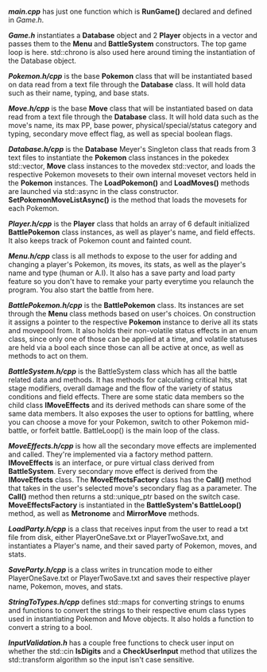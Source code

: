 **_main.cpp_** has just one function which is **RunGame()** declared and defined in _Game.h_.

**_Game.h_** instantiates a **Database** object and 2 **Player** objects in a vector and passes them to the **Menu** and **BattleSystem** constructors. The top game loop is here. std::chrono is also used here around timing the instantiation of the Database object.

**_Pokemon.h/cpp_** is the base **Pokemon** class that will be instantiated based on data read from a text file through the **Database** class. It will hold data such as their name, typing, and base stats.

**_Move.h/cpp_** is the base **Move** class that will be instantiated based on data read from a text file through the **Database** class. It will hold data such as the move's name, its max PP, base power, physical/special/status category and typing, secondary move effect flag, as well as special boolean flags.

**_Database.h/cpp_** is the **Database** Meyer's Singleton class that reads from 3 text files to instantiate the **Pokemon** class instances in the pokedex std::vector, **Move** class instances to the movedex std::vector, and loads the respective Pokemon movesets to their own internal moveset vectors held in the **Pokemon** instances. The **LoadPokemon()** and **LoadMoves()** methods are launched via std::async in the class constructor. **SetPokemonMoveListAsync()** is the method that loads the movesets for each Pokemon.

**_Player.h/cpp_** is the **Player** class that holds an array of 6 default initialized **BattlePokemon** class instances, as well as player's name, and field effects. It also keeps track of Pokemon count and fainted count.

**_Menu.h/cpp_** class is all methods to expose to the user for adding and changing a player's Pokemon, its moves, its stats, as well as the player's name and type (human or A.I). It also has a save party and load party feature so you don't have to remake your party everytime you relaunch the program. You also start the battle from here.

**_BattlePokemon.h/cpp_** is the **BattlePokemon** class. Its instances are set through the **Menu** class methods based on user's choices. On construction it assigns a pointer to the respective **Pokemon** instance to derive all its stats and movepool from. It also holds their non-volatile status effects in an enum class, since only one of those can be applied at a time, and volatile statuses are held via a bool each since those can all be active at once, as well as methods to act on them.

**_BattleSystem.h/cpp_** is the BattleSystem class which has all the battle related data and methods. It has methods for calculating critical hits, stat stage modifiers, overall damage and the flow of the variety of status conditions and field effects.
There are some static data members so the child class **IMoveEffects** and its derived methods can share some of the same data members.
It also exposes the user to options for battling, where you can choose a move for your Pokemon, switch to other Pokemon mid-battle, or forfeit battle.
BattleLoop() is the main loop of the class.

**_MoveEffects.h/cpp_** is how all the secondary move effects are implemented and called. They're implemented via a factory method pattern. **IMoveEffects** is an interface, or pure virtual class derived from **BattleSystem**. Every secondary move effect is derived from the **IMoveEffects** class.
The **MoveEffectsFactory** class has the **Call()** method that takes in the user's selected move's secondary flag as a parameter. The **Call()** method then returns a std::unique_ptr based on the switch case. **MoveEffectsFactory** is instantiated in the **BattleSystem's BattleLoop()** method, as well as **Metronome** and **MirrorMove** methods.

**_LoadParty.h/cpp_** is a class that receives input from the user to read a txt file from disk, either PlayerOneSave.txt or PlayerTwoSave.txt, and instantiates a Player's name, and their saved party of Pokemon, moves, and stats.

**_SaveParty.h/cpp_** is a class writes in truncation mode to either PlayerOneSave.txt or PlayerTwoSave.txt and saves their respective player name, Pokemon, moves, and stats.

**_StringToTypes.h/cpp_** defines std::maps for converting strings to enums and functions to convert the strings to their respective enum class types used in instantiating Pokemon and Move objects. It also holds a function to convert a string to a bool.

**_InputValidation.h_** has a couple free functions to check user input on whether the std::cin **IsDigits** and a **CheckUserInput** method that utilizes the std::transform algorithm so the input isn't case sensitive.
